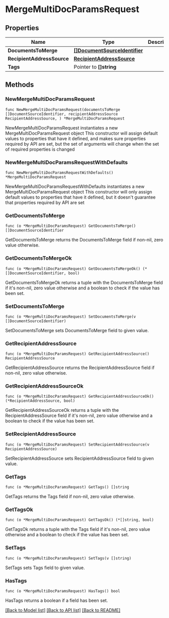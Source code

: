 # MergeMultiDocParamsRequest

## Properties

Name | Type | Description | Notes
------------ | ------------- | ------------- | -------------
**DocumentsToMerge** | [**[]DocumentSourceIdentifier**](DocumentSourceIdentifier.md) |  | 
**RecipientAddressSource** | [**RecipientAddressSource**](RecipientAddressSource.md) |  | 
**Tags** | Pointer to **[]string** |  | [optional] 

## Methods

### NewMergeMultiDocParamsRequest

`func NewMergeMultiDocParamsRequest(documentsToMerge []DocumentSourceIdentifier, recipientAddressSource RecipientAddressSource, ) *MergeMultiDocParamsRequest`

NewMergeMultiDocParamsRequest instantiates a new MergeMultiDocParamsRequest object
This constructor will assign default values to properties that have it defined,
and makes sure properties required by API are set, but the set of arguments
will change when the set of required properties is changed

### NewMergeMultiDocParamsRequestWithDefaults

`func NewMergeMultiDocParamsRequestWithDefaults() *MergeMultiDocParamsRequest`

NewMergeMultiDocParamsRequestWithDefaults instantiates a new MergeMultiDocParamsRequest object
This constructor will only assign default values to properties that have it defined,
but it doesn't guarantee that properties required by API are set

### GetDocumentsToMerge

`func (o *MergeMultiDocParamsRequest) GetDocumentsToMerge() []DocumentSourceIdentifier`

GetDocumentsToMerge returns the DocumentsToMerge field if non-nil, zero value otherwise.

### GetDocumentsToMergeOk

`func (o *MergeMultiDocParamsRequest) GetDocumentsToMergeOk() (*[]DocumentSourceIdentifier, bool)`

GetDocumentsToMergeOk returns a tuple with the DocumentsToMerge field if it's non-nil, zero value otherwise
and a boolean to check if the value has been set.

### SetDocumentsToMerge

`func (o *MergeMultiDocParamsRequest) SetDocumentsToMerge(v []DocumentSourceIdentifier)`

SetDocumentsToMerge sets DocumentsToMerge field to given value.


### GetRecipientAddressSource

`func (o *MergeMultiDocParamsRequest) GetRecipientAddressSource() RecipientAddressSource`

GetRecipientAddressSource returns the RecipientAddressSource field if non-nil, zero value otherwise.

### GetRecipientAddressSourceOk

`func (o *MergeMultiDocParamsRequest) GetRecipientAddressSourceOk() (*RecipientAddressSource, bool)`

GetRecipientAddressSourceOk returns a tuple with the RecipientAddressSource field if it's non-nil, zero value otherwise
and a boolean to check if the value has been set.

### SetRecipientAddressSource

`func (o *MergeMultiDocParamsRequest) SetRecipientAddressSource(v RecipientAddressSource)`

SetRecipientAddressSource sets RecipientAddressSource field to given value.


### GetTags

`func (o *MergeMultiDocParamsRequest) GetTags() []string`

GetTags returns the Tags field if non-nil, zero value otherwise.

### GetTagsOk

`func (o *MergeMultiDocParamsRequest) GetTagsOk() (*[]string, bool)`

GetTagsOk returns a tuple with the Tags field if it's non-nil, zero value otherwise
and a boolean to check if the value has been set.

### SetTags

`func (o *MergeMultiDocParamsRequest) SetTags(v []string)`

SetTags sets Tags field to given value.

### HasTags

`func (o *MergeMultiDocParamsRequest) HasTags() bool`

HasTags returns a boolean if a field has been set.


[[Back to Model list]](../README.md#documentation-for-models) [[Back to API list]](../README.md#documentation-for-api-endpoints) [[Back to README]](../README.md)


